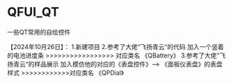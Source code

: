 # QFUI_QT
一些QT常用的自绘控件


【2024年10月26日】：
1.新建项目
2.参考了大佬“飞扬青云“的代码
    加入一个竖着的电池进度条    >>>>>>>>>>>>>>>>>   对应类名    《QBattery》
3.参考了大佬“飞扬青云“的样品展示
    加入模仿他的对应的《表盘控件》--> 《面板仪表盘》的表盘样式      >>>>>>>>>>>>对应类名 《QPDial》

